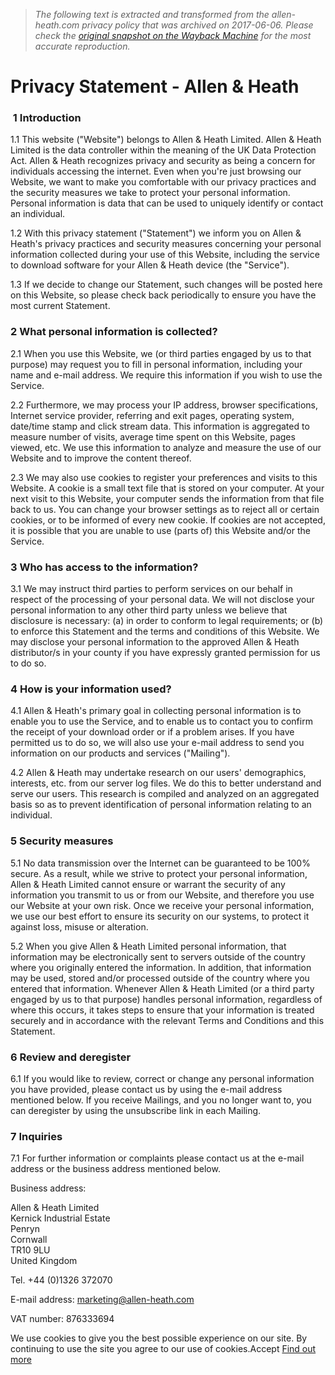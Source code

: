 > *The following text is extracted and transformed from the allen-heath.com privacy policy that was archived on 2017-06-06. Please check the [original snapshot on the Wayback Machine](https://web.archive.org/web/20170606111123id_/http%3A//www.allen-heath.com/company/privacy-statement) for the most accurate reproduction.*

# Privacy Statement - Allen & Heath

###  1 Introduction

1.1 This website ("Website") belongs to Allen & Heath Limited. Allen & Heath Limited is the data controller within the meaning of the UK Data Protection Act. Allen & Heath recognizes privacy and security as being a concern for individuals accessing the internet. Even when you're just browsing our Website, we want to make you comfortable with our privacy practices and the security measures we take to protect your personal information. Personal information is data that can be used to uniquely identify or contact an individual.

1.2 With this privacy statement ("Statement") we inform you on Allen & Heath's privacy practices and security measures concerning your personal information collected during your use of this Website, including the service to download software for your Allen & Heath device (the "Service").

1.3 If we decide to change our Statement, such changes will be posted here on this Website, so please check back periodically to ensure you have the most current Statement.

### 2 What personal information is collected?

2.1 When you use this Website, we (or third parties engaged by us to that purpose) may request you to fill in personal information, including your name and e-mail address. We require this information if you wish to use the Service.

2.2 Furthermore, we may process your IP address, browser specifications, Internet service provider, referring and exit pages, operating system, date/time stamp and click stream data. This information is aggregated to measure number of visits, average time spent on this Website, pages viewed, etc. We use this information to analyze and measure the use of our Website and to improve the content thereof.

2.3 We may also use cookies to register your preferences and visits to this Website. A cookie is a small text file that is stored on your computer. At your next visit to this Website, your computer sends the information from that file back to us. You can change your browser settings as to reject all or certain cookies, or to be informed of every new cookie. If cookies are not accepted, it is possible that you are unable to use (parts of) this Website and/or the Service.

### 3 Who has access to the information?

3.1 We may instruct third parties to perform services on our behalf in respect of the processing of your personal data. We will not disclose your personal information to any other third party unless we believe that disclosure is necessary: (a) in order to conform to legal requirements; or (b) to enforce this Statement and the terms and conditions of this Website. We may disclose your personal information to the approved Allen & Heath distributor/s in your county if you have expressly granted permission for us to do so.

### 4 How is your information used?

4.1 Allen & Heath's primary goal in collecting personal information is to enable you to use the Service, and to enable us to contact you to confirm the receipt of your download order or if a problem arises. If you have permitted us to do so, we will also use your e-mail address to send you information on our products and services ("Mailing").

4.2 Allen & Heath may undertake research on our users' demographics, interests, etc. from our server log files. We do this to better understand and serve our users. This research is compiled and analyzed on an aggregated basis so as to prevent identification of personal information relating to an individual.

### 5 Security measures

5.1 No data transmission over the Internet can be guaranteed to be 100% secure. As a result, while we strive to protect your personal information, Allen & Heath Limited cannot ensure or warrant the security of any information you transmit to us or from our Website, and therefore you use our Website at your own risk. Once we receive your personal information, we use our best effort to ensure its security on our systems, to protect it against loss, misuse or alteration.

5.2 When you give Allen & Heath Limited personal information, that information may be electronically sent to servers outside of the country where you originally entered the information. In addition, that information may be used, stored and/or processed outside of the country where you entered that information. Whenever Allen & Heath Limited (or a third party engaged by us to that purpose) handles personal information, regardless of where this occurs, it takes steps to ensure that your information is treated securely and in accordance with the relevant Terms and Conditions and this Statement.

### 6 Review and deregister

6.1 If you would like to review, correct or change any personal information you have provided, please contact us by using the e-mail address mentioned below. If you receive Mailings, and you no longer want to, you can deregister by using the unsubscribe link in each Mailing.

### 7 Inquiries

7.1 For further information or complaints please contact us at the e-mail address or the business address mentioned below.

Business address:

Allen & Heath Limited  
Kernick Industrial Estate  
Penryn  
Cornwall  
TR10 9LU  
United Kingdom

Tel. +44 (0)1326 372070

E-mail address: marketing@allen-heath.com

VAT number: 876333694

We use cookies to give you the best possible experience on our site. By continuing to use the site you agree to our use of cookies.Accept [Find out more](https://web.archive.org/company/privacy-statement/)
